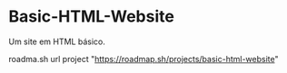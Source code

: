 # Basic-HTML-Website
Um site em HTML básico.

roadma.sh url project "https://roadmap.sh/projects/basic-html-website"
